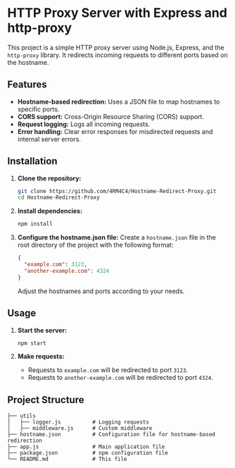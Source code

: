 # HTTP Proxy Server with Express and http-proxy

This project is a simple HTTP proxy server using Node.js, Express, and the `http-proxy` library. It redirects incoming requests to different ports based on the hostname.

## Features

- **Hostname-based redirection:** Uses a JSON file to map hostnames to specific ports.
- **CORS support:** Cross-Origin Resource Sharing (CORS) support.
- **Request logging:** Logs all incoming requests.
- **Error handling:** Clear error responses for misdirected requests and internal server errors.

## Installation

1. **Clone the repository:**
    ```bash
    git clone https://github.com/4RM4C4/Hostname-Redirect-Proxy.git
    cd Hostname-Redirect-Proxy
    ```

2. **Install dependencies:**
    ```bash
    npm install
    ```

3. **Configure the hostname.json file:**
    Create a `hostname.json` file in the root directory of the project with the following format:
    ```json
    {
      "example.com": 3123,
      "another-example.com": 4324
    }
    ```
    Adjust the hostnames and ports according to your needs.

## Usage

1. **Start the server:**
    ```bash
    npm start
    ```

2. **Make requests:**
    - Requests to `example.com` will be redirected to port `3123`.
    - Requests to `another-example.com` will be redirected to port `4324`.

## Project Structure

```plaintext
├── utils
│   ├── logger.js          # Logging requests
│   ├── middleware.js      # Custom middleware
├── hostname.json          # Configuration file for hostname-based redirection
├── app.js                 # Main application file
├── package.json           # npm configuration file
└── README.md              # This file
